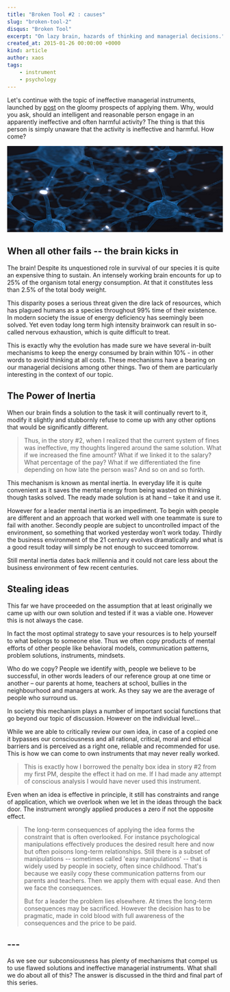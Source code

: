 ```yaml
---
title: "Broken Tool #2 : causes"
slug: "broken-tool-2"
disqus: "Broken Tool"
excerpt: "On lazy brain, hazards of thinking and managerial decisions."
created_at: 2015-01-26 00:00:00 +0000
kind: article
author: xaos
tags:
    - instrument
    - psychology
---
```


Let's continue with the topic of ineffective managerial instruments, launched by [post](../broken-tool-1 "Broken Tool #1 : Consequences") on the gloomy prospects of applying them.  Why, would you ask, should an intelligent and reasonable person engage in an apparently ineffective and often harmful activity?  The thing is that this person is simply unaware that the activity is ineffective and harmful. How come?

![CC BY-NC-SA 2.0 licensed photo from flickr.com by Birth Into Being](/assets/img/Neurons.jpg)


When all other fails -- the brain kicks in
------------------------------------------

The brain!  Despite its unquestioned role in survival of our species it is quite an expensive thing to sustain.  An intensely working brain encounts for up to 25% of the organism total energy consumption.  At that it constitutes less than 2.5% of the total body weight.

This disparity poses a serious threat given the dire lack of resources, which has plagued humans as a species throughout 99% time of their existence. In modern society the issue of energy deficiency has seemingly been solved.  Yet even today long term high intensity brainwork can result in so-called nervous exhaustion, which is quite difficult to treat.

This is exactly why the evolution has made sure we have several in-built mechanisms to keep the energy consumed by brain within 10% - in other words to avoid thinking at all costs.  These mechanisms have a bearing on our managerial decisions among other things.  Two of them are particularly interesting in the context of our topic.


The Power of Inertia 
--------------------

When our brain finds a solution to the task it will continually revert to it, modify it slightly and stubbornly refuse to come up with any other options that would be significantly different.  

> Thus, in the story #2, when I realized that the current system of fines was ineffective, my thoughts lingered around the same solution. What if we increased the fine amount? What if we linked it to the salary?  What percentage of the pay? What if we differentiated the fine depending on how late the person was? And so on and so forth.

This mechanism is known as mental inertia. In everyday life it is quite convenient as it saves the mental energy from being wasted on thinking though tasks solved.  The ready made solution is at hand – take it and use it.  

However for a leader mental inertia is an impediment.  To begin with people are different and an approach that worked well with one teammate is sure to fail with another.  Secondly people are subject to uncontrolled impact of the environment, so something that worked yesterday won’t work today.  Thirdly the business environment of the 21 century evolves dramatically and what is a good result today will simply be not enough to succeed tomorrow.

Still mental inertia dates back millennia and it could not care less about the business environment of few recent centuries.  

Stealing ideas
--------------

This far we have proceeded on the assumption that at least originally we came up with our own solution and tested if it was a viable one.  However this is not always the case.  

In fact the most optimal strategy to save your resources is to help yourself to what belongs to someone else.  Thus we often copy products of mental efforts of other people like behavioral models, communication patterns, problem solutions, instruments, mindsets.

Who do we copy?  People we identify with, people we believe to be successful, in other words leaders of our reference group at one time or another – our parents at home, teachers at school, bullies in the neighbourhood and managers at work.  As they say we are the average of people who surround us.  

In society this mechanism plays a number of important social functions that go beyond our topic of discussion.  However on the individual level…

While we are able to critically review our own idea, in case of a copied one it bypasses our consciousness and all rational, critical, moral and ethical barriers and is perceived as a right one, reliable and recommended for use.  This is how we can come to own instruments that may never really worked.

> This is exactly how I borrowed the penalty box idea in story #2 from my first PM, despite the effect it had on me.  If I had made any attempt of conscious analysis I would have never used this instrument.    

Even when an idea is effective in principle, it still has constraints and range of application, which we overlook when we let in the ideas through the back door. The instrument wrongly applied produces a zero if not the opposite effect. 

> The long-term consequences of applying the idea forms the constraint that is often overlooked.  For instance psychological manipulations effectively produces the desired result here and now but often poisons long-term relationships.  Still there is a subset of manipulations -- sometimes called 'easy manipulations' -- that is widely used by people in society, often since childhood.  That's because we easily copy these communication patterns from our parents and teachers.  Then we apply them with equal ease.  And then we face the consequences.    
>
> But for a leader the problem lies elsewhere.  At times the long-term consequences may be sacrificed.  However the decision has to be pragmatic, made in cold blood with full awareness of the consequences and the price to be paid.

## ---

As we see our subconsiousness has plenty of mechanisms that compel us to use flawed solutions and ineffective managerial instruments.  What shall we do about all of this? The answer is discussed in the third and final part of this series.
